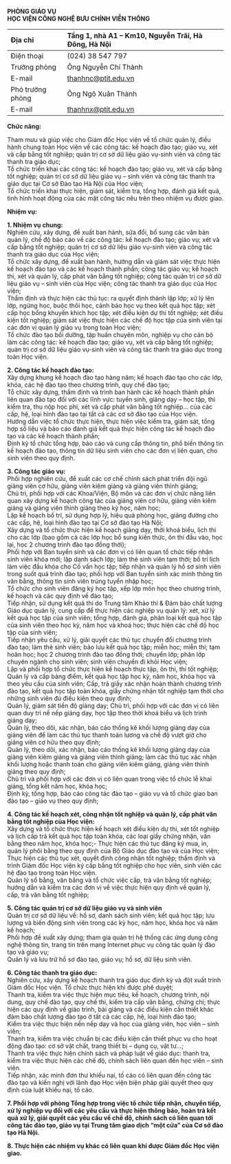 **PHÒNG GIÁO VỤ**  
**HỌC VIỆN CÔNG NGHỆ BƯU CHÍNH VIỄN THÔNG**

| Địa chỉ |  Tầng 1, nhà A1 – Km10, Nguyễn Trãi, Hà Đông, Hà Nội |
| :---- | :---- |
| Điện thoại |  (024) 38 547 797 |
| Trưởng phòng | Ông Nguyễn Chí Thành |
| E-mail |  thanhnc@ptit.edu.vn |
| Phó trưởng phòng | Ông Ngô Xuân Thành |
| E-mail | thanhnx@ptit.edu.vn |

**Chức năng:**

Tham mưu và giúp việc cho Giám đốc Học viện về tổ chức quản lý, điều hành chung toàn Học viện về các công tác: kế hoạch đào tạo; giáo vụ, xét và cấp bằng tốt nghiệp; quản trị cơ sở dữ liệu giáo vụ-sinh viên và công tác thanh tra giáo dục;  
Tổ chức triển khai các công tác: kế hoạch đào tạo; giáo vụ, xét và cấp bằng tốt nghiệp; quản trị cơ sở dữ liệu giáo vụ – sinh viên và công tác thanh tra giáo dục tại Cơ sở Đào tạo Hà Nội của Học viện;  
Tổ chức triển khai thực hiện, giám sát, kiểm tra, tổng hợp, đánh giá kết quả, tình hình hoạt động của các mặt công tác nêu trên theo nhiệm vụ được giao.

**Nhiệm vụ:**

**1\. Nhiệm vụ chung:**  
Nghiên cứu, xây dựng, đề xuất ban hành, sửa đổi, bổ sung các văn bản quản lý, chế độ báo cáo về các công tác: kế hoạch đào tạo; giáo vụ; xét và cấp bằng tốt nghiệp; quản trị cơ sở dữ liệu giáo vụ-sinh viên và công tác thanh tra giáo dục của Học viện;  
Tổ chức xây dựng, đề xuất ban hành, hướng dẫn và giám sát việc thực hiện kế hoạch đào tạo và các kế hoạch thành phần; công tác giáo vụ; kế hoạch thi, xét và quản lý, cấp phát văn bằng tốt nghiệp; công tác quản trị cơ sở dữ liệu giáo vụ – sinh viên của Học viện; công tác thanh tra giáo dục của Học viện;  
Thẩm định và thực hiện các thủ tục: ra quyết định thành lập lớp; xử lý lên lớp, ngừng học, buộc thôi học, cảnh báo học vụ theo kết quả học tập; xét cấp học bổng khuyến khích học tập; xét điều kiện dự thi tốt nghiệp; xét điều kiện tốt nghiệp; giám sát việc thực hiện các chế độ học tập của sinh viên tại các đơn vị quản lý giáo vụ trong toàn Học viện;  
Tổ chức đào tạo bồi dưỡng, tập huấn chuyên môn, nghiệp vụ cho cán bộ làm các công tác: kế hoạch đào tạo; giáo vụ, xét và cấp bằng tốt nghiệp; quản trị cơ sở dữ liệu giáo vụ-sinh viên và công tác thanh tra giáo dục trong toàn Học viện.

**2\. Công tác kế hoạch đào tạo:**  
Xây dựng khung kế hoạch đào tạo hàng năm; kế hoạch đào tạo cho các lớp, khóa, các hệ đào tạo theo chương trình, quy chế đào tạo;  
Tổ chức xây dựng, thẩm định và trình ban hành các kế hoạch thành phần liên quan đào tạo đối với các lĩnh vực: tuyển sinh, giảng dạy – học tập, thi kiểm tra, thu nộp học phí, xét và cấp phát văn bằng tốt nghiệp… của các cấp, hệ, loại hình đào tạo tại tất cả các cơ sở đào tạo của Học viện.  
Hướng dẫn việc tổ chức thực hiện, thực hiện việc kiểm tra, giám sát, tổng hợp số liệu và báo cáo đánh giá kết quả thực hiện công tác kế hoạch đào tạo và các kế hoạch thành phần;  
Định kỳ tổ chức tổng hợp, báo cáo và cung cấp thông tin, phổ biến thông tin kế hoạch đào tạo, thông tin dữ liệu sinh viên cho các đơn vị liên quan, cho sinh viên theo quy định.

**3\. Công tác giáo vụ:**  
Phối hợp nghiên cứu, đề xuất các cơ chế chính sách phát triển đội ngũ giảng viên cơ hữu, giảng viên kiêm giảng và giảng viên thỉnh giảng;  
Chủ trì, phối hợp với các Khoa/Viện, Bộ môn và các đơn vị chức năng liên quan xây dựng kế hoạch công tác của giảng viên cơ hữu, giảng viên kiêm giảng và giảng viên thỉnh giảng theo kỳ học, năm học;  
Lập kế hoạch bố trí, sử dụng hợp lý, hiệu quả phòng học, giảng đường cho các cấp, hệ, loại hình đào tạo tại Cơ sở đào tạo Hà Nội;  
Xây dựng và tổ chức thực hiện kế hoạch giảng dạy, thời khoá biểu, lịch thi cho các lớp (bao gồm cả các lớp học bổ sung kiến thức, ôn thi đầu vào, học lại, học 2 chương trình đào tạo đồng thời);  
Phối hợp với Ban tuyển sinh và các đơn vị có liên quan tổ chức tiếp nhận sinh viên khóa mới; lập danh sách lớp; làm thẻ sinh viên tạm thời; bố trí lịch làm việc đầu khóa cho Cố vấn học tập; tiếp nhận và quản lý hồ sơ sinh viên trong suốt quá trình đào tạo; phối hợp với Ban tuyển sinh xác minh thông tin văn bằng, thông tin sinh viên trúng tuyển nhập học;  
Tổ chức cho sinh viên đăng ký học tập, xếp lớp môn học theo chương trình, kế hoạch và các quy định về đào tạo;  
Tiếp nhận, sử dụng kết quả thi do Trung tâm Khảo thí & Đảm bảo chất lượng Giáo dục quản lý, cung cấp để thực hiện các nghiệp vụ quản lý: xét, xử lý kết quả học tập của sinh viên; tổng hợp, đánh giá, phân loại kết quả học tập của sinh viên theo học kỳ, năm học và khoá học; thực hiện các chế độ học tập của sinh viên;  
Tiếp nhận yêu cầu, xử lý, giải quyết các thủ tục chuyển đổi chương trình đào tạo; làm thẻ sinh viên; bảo lưu kết quả học tập; miễn học; miễn thi; tạm hoãn học; học 2 chương trình đào tạo đồng thời; chuyển lớp; phân lớp chuyên ngành cho sinh viên; sinh viên chuyển đi khỏi Học viện;  
Lập và phối hợp tổ chức thực hiện kế hoạch thực tập, ôn thi, thi tốt nghiệp;  
Quản lý và cấp bảng điểm, kết quả học tập học kỳ, năm học, khóa học và theo yêu cầu của sinh viên; Cấp, trả giấy xác nhận hoàn thành chương trình đào tạo, kết quả học tập toàn khóa, giấy chứng nhận tốt nghiệp tạm thời cho những sinh viên đủ điều kiện theo quy định;  
Quản lý, giám sát tiến độ giảng dạy; Chủ trì, phối hợp với các đơn vị có liên quan duy trì nề nếp giảng dạy, học tập theo thời khoá biểu và lịch trình giảng dạy;  
Quản lý, theo dõi, xác nhận, báo cáo thống kê khối lượng giảng dạy của giảng viên để làm các thủ tục thanh toán lương và chế độ vượt giờ cho giảng viên cơ hữu theo quy định;  
Quản lý, theo dõi, xác nhận, báo cáo thống kê khối lượng giảng dạy của giảng viên kiêm giảng và giảng viên thỉnh giảng; làm các thủ tục xác nhận khối lượng hoặc thanh toán cho giảng viên kiêm giảng, giảng viên thỉnh giảng theo quy định;  
Chủ trì và phối hợp với các đơn vị có liên quan trong việc tổ chức lễ khai giảng, tổng kết năm học, khóa học;  
Định kỳ, tổng hợp, báo cáo công tác đào tạo – giáo vụ và tổ chức giao ban đào tạo – giáo vụ theo quy định;

**4\. Công tác kế hoạch xét, công nhận tốt nghiệp và quản lý, cấp phát văn bằng tốt nghiệp của Học viện:**  
Xây dựng và tổ chức thực hiện kế hoạch xét điều kiện dự thi, xét tốt nghiệp và lịch cấp trả kết quả học tập toàn khóa, các loại giấy chứng nhận, văn bằng theo năm học, khóa học;- Thực hiện các thủ tục đăng ký mua, in, quản lý phôi bằng theo quy định của Bộ Giáo dục đào tạo và của Học viện;  
Thực hiện các thủ tục xét, quyết định công nhận tốt nghiệp; thẩm định và trình Giám đốc Học viện ký cấp bằng tốt nghiệp cho học viên, sinh viên các hệ đào tạo trong toàn Học viện.  
Quản lý sổ bằng, văn bằng và tổ chức việc cấp, trả văn bằng tốt nghiệp; hướng dẫn và kiểm tra các đơn vị về việc thực hiện quy định về quản lý, cấp, trả văn bằng tốt nghiệp;

**5\. Công tác quản trị cơ sở dữ liệu giáo vụ và sinh viên**  
Quản trị cơ sở dữ liệu về: hồ sơ, danh sách sinh viên; kết quả học tập; lưu lượng và biến động sinh viên trong các kỳ học, năm học, khóa học và năm kế hoạch;  
Phối hợp đề xuất xây dựng; tham gia quản trị hệ thống các ứng dụng công nghệ thông tin, trang tin trên mạng Internet phục vụ công tác quản lý đào tạo và giáo vụ;  
Quản lý và lưu trữ hồ sơ đào tạo, giáo vụ; hồ sơ, dữ liệu sinh viên.

**6\. Công tác thanh tra giáo dục:**  
Nghiên cứu, xây dựng kế hoạch thanh tra giáo dục định kỳ và đột xuất trình Giám đốc Học viện. Tổ chức thực hiện khi được phê duyệt;  
Thanh tra, kiểm tra việc thực hiện mục tiêu, kế hoạch, chương trình, nội dung, quy chế đào tạo, quy chế thi, kiểm tra cấp văn bằng, chứng chỉ; thực hiện các quy định về giáo trình, bài giảng và các điều kiện cần thiết khác đảm bảo chất lượng đào tạo ở tất cả các cấp, hệ, loại hình đào tạo;  
Kiểm tra việc thực hiện nền nếp dạy và học của giảng viên, học viên – sinh viên;  
Thanh tra, kiểm tra việc chuẩn bị các điều kiện cần thiết phục vụ cho hoạt động đào tạo: cơ sở vật chất, trang thiết bị – dụng cụ, vật tư…;  
Thanh tra việc thực hiện chính sách và pháp luật về giáo dục: thanh tra, kiểm tra việc thực hiện các chế độ, chính sách liên quan đến học viên – sinh viên.  
Tiếp nhận, xác minh đơn thư khiếu nại, tố cáo có liên quan đến công tác đào tạo và kiến nghị với lãnh đạo Học viện biện pháp giải quyết theo quy định của luật khiếu nại, tố cáo.

**7\. Phối hợp với phòng Tổng hợp trong việc tổ chức tiếp nhận, chuyển tiếp, xử lý nghiệp vụ đối với các yêu cầu và thực hiện thông báo, hoàn trả kết quả xử lý, giải quyết các yêu cầu về chế độ, chính sách có liên quan tới công tác đào tạo, giáo vụ tại Trung tâm giao dịch “một cửa” của Cơ sở đào tạo Hà Nội.**

**8\. Thực hiện các nhiệm vụ khác có liên quan khi được Giám đốc Học viện giao.**